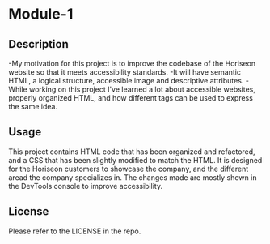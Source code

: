 # Module-1

## Description

 -My motivation for this project is to improve the codebase of the Horiseon website so that it meets accessibility standards.
 -It will have semantic HTML, a logical structure, accessible image and descriptive attributes.
 -While working on this project I've learned a lot about accessible websites, properly organized HTML, and how different tags can be used to express the same idea.


## Usage

This project contains HTML code that has been organized and refactored, and a CSS that has been slightly modified to match the HTML.
It is designed for the Horiseon customers to showcase the company, and the different aread the company specializes in.
The changes made are mostly shown in the DevTools console to improve accessibility.


## License

Please refer to the LICENSE in the repo.
